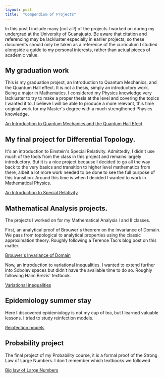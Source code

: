 ```yaml
---
layout: post
title:  "Compendium of Projects"
---
```


In this post I include many (not all!) of the projects I worked on during my undergrad at the University of Guanajuato. Be aware that citation
and referencing may be lackluster especially in earlier projects, so these documents should only be taken as a reference of the curriculum I studied alongside a guide to my personal interests,
rather than actual pieces of academic value.

## My graduation work

This is my graduation project, an Introduction to Quantum Mechanics, and the Quantum Hall effect. It is not a thesis, simply an introductory work. Being a major in Mathematics, I considered my Physics knowledge
very lackluster to try to make a proper thesis at the level and covering the topics I wanted it to. I believe I will be able to produce
a more relevant, this time original work for my Master's degree with a much strengthened Physics knowledge.

[An Introduction to Quantum Mechanics and the Quantum Hall Efect](/assets/CV_Axel_Gabriel_Rodriguez_Zarate.pdf)

## My final project for Differential Topology.

It's an introduction to Einstein's Special Relativity. Admittedly, I didn't use much of the tools from the class in this project and remains largely introductory. But it is a nice project
because I decided to go all the way back to the very basics and transition to higher level mathematics from there, albeit a lot more work needed
to be done to see the full purpose of this transition. Around this time is when I decided I wanted to work in Mathematical Physics.

[An Introduction to Special Relativity](/assets/relatividad.pdf)

## Mathematical Analysis projects.

The projects I worked on for my Mathematical Analysis I and II classes.

First, an analytical proof of Brouwer's theorem on the Invariance of Domain. We pass from topological to analytical properties using the classic
approximation theory. Roughly following a Terence Tao's blog post on this matter.

[Brouwer's Invariance of Domain](/assets/invarianza_dominio.pdf)

Now, an introduction to variational inequalities. I wanted to extend further into Sobolev spaces but didn't have the available time to do so.
Roughly following Haim Brezis' textbook.

[Variational inequalities](/assets/intro_desigualdades_variacionales.pdf)

## Epidemiology summer stay

Here I discovered epidemiology is not my cup of tea, but I learned valuable lessons. I tried to study reinfection models.

[Reinfection models](/assets/modelos_de_reinfeccion.pdf)

## Probability project

The final project of my Probability course, it is a formal proof of the Strong Law of Large Numbers. I don't remember which textbooks we followed.

[Big law of Large Numbers](/assets/ley_fuerte_numeros_grandes.pdf)
